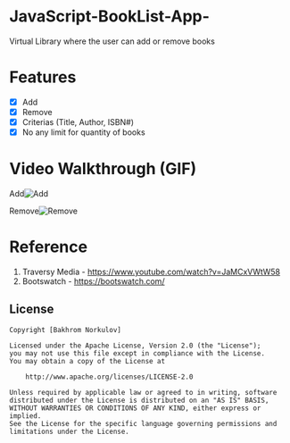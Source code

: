 # JavaScript-BookList-App-
Virtual Library where the user can add or remove books 

# Features 
- [x] Add 
- [x] Remove 
- [x] Criterias (Title, Author, ISBN#)
- [x] No any limit for quantity of books

# Video Walkthrough (GIF)
Add![Add](https://user-images.githubusercontent.com/74296740/161753387-99b58e32-7dd1-4474-bcbe-a83233326a8b.gif)

Remove![Remove](https://user-images.githubusercontent.com/74296740/161753468-8199049e-5e44-48bf-95cf-a0588667c3ad.gif)

# Reference 
1. Traversy Media - https://www.youtube.com/watch?v=JaMCxVWtW58
2. Bootswatch - https://bootswatch.com/

## License

    Copyright [Bakhrom Norkulov]

    Licensed under the Apache License, Version 2.0 (the "License");
    you may not use this file except in compliance with the License.
    You may obtain a copy of the License at

        http://www.apache.org/licenses/LICENSE-2.0

    Unless required by applicable law or agreed to in writing, software
    distributed under the License is distributed on an "AS IS" BASIS,
    WITHOUT WARRANTIES OR CONDITIONS OF ANY KIND, either express or implied.
    See the License for the specific language governing permissions and
    limitations under the License.

